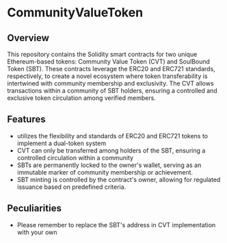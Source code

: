 # CommunityValueToken

## Overview
This repository contains the Solidity smart contracts for two unique Ethereum-based tokens: Community Value Token (CVT) and SoulBound Token (SBT). These contracts leverage the ERC20 and ERC721 standards, respectively, to create a novel ecosystem where token transferability is intertwined with community membership and exclusivity. The CVT allows transactions within a community of SBT holders, ensuring a controlled and exclusive token circulation among verified members.

## Features
- utilizes the flexibility and standards of ERC20 and ERC721 tokens to implement a dual-token system
- CVT can only be transferred among holders of the SBT, ensuring a controlled circulation within a community
- SBTs are permanently locked to the owner's wallet, serving as an immutable marker of community membership or achievement.
- SBT minting is controlled by the contract's owner, allowing for regulated issuance based on predefined criteria.

## Peculiarities
- Please remember to replace the SBT's address in CVT implementation with your own

